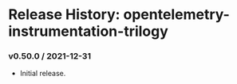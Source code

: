 # Release History: opentelemetry-instrumentation-trilogy

### v0.50.0 / 2021-12-31

* Initial release.
